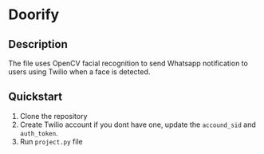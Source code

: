 # Doorify

## Description
The file uses OpenCV facial recognition to send Whatsapp notification to users using Twilio when a face is detected.

## Quickstart
1. Clone the repository
2. Create Twilio account if you dont have one, update the ```accound_sid``` and ```auth_token```.
3. Run ```project.py``` file
